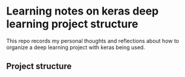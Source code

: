 # Learning notes on keras deep learning project structure

This repo records my personal thoughts and reflections about how to organize a deep learning project with keras being used.

## Project structure


